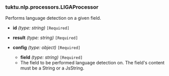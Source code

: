 ### tuktu.nlp.processors.LIGAProcessor
Performs language detection on a given field.

  * **id** *(type: string)* `[Required]`

  * **result** *(type: string)* `[Required]`

  * **config** *(type: object)* `[Required]`

    * **field** *(type: string)* `[Required]`
    - The field to be performed language detection on. The field's content must be a String or a JsString.

